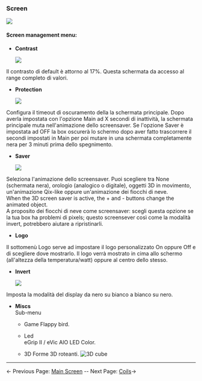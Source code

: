 ### Screen 
   ![](http://i345.photobucket.com/albums/p374/ClockSelect/eVic/screenmenu_zpsph9b8ono.png)

#### Screen management menu:
 * __Contrast__

   ![](http://i345.photobucket.com/albums/p374/ClockSelect/eVic/contrast_zpsjuouc0v4.png)

Il contrasto di default è attorno al 17%. Questa schermata da accesso al range completo di valori.
 
* __Protection__

   ![](http://i345.photobucket.com/albums/p374/ClockSelect/eVic/protec_zpsx0jd4aok.png)

Configura il timeout di oscuramento della la schermata principale. Dopo averla impostata con l'opzione Main ad X secondi di inattività, la schermata principale muta nell'animazione dello screensaver.
Se l'opzione Saver è impostata ad OFF la box oscurerà lo schermo dopo aver fatto trascorrere il secondi impostati in Main per poi mutare in una schermata completamente nera per 3 minuti prima dello spegnimento.

  * __Saver__
   
      ![](http://i345.photobucket.com/albums/p374/ClockSelect/eVic/saver_zpsdkyhj1mz.png)

Seleziona l'animazione dello screensaver. Puoi scegliere tra None (schermata nera), orologio (analogico o digitale), oggetti 3D in movimento, un'animazione Qix-like oppure un'animazione dei fiocchi di neve.   
When the 3D screen saver is active, the + and - buttons change the animated object.  
A proposito dei fiocchi di neve come screensaver: scegli questa opzione se la tua box ha problemi di pixels; questo screensever così come la modalità invert, potrebbero aiutare a ripristinarli. 

  * __Logo__

Il sottomenù Logo serve ad impostare il logo personalizzato On oppure Off e di scegliere dove mostrarlo. Il logo verrà mostrato in cima allo schermo (all'altezza della temperatura/watt) oppure al centro dello stesso.

  * __Invert__  
  
      ![](http://i345.photobucket.com/albums/p374/ClockSelect/invert_zpsyowemzqu.png)  

Imposta la modalità del display da nero su bianco a bianco su nero.


  * __Miscs__  
      Sub-menu
       * Game
            Flappy bird.

      * Led  
            eGrip II / eVic AIO LED Color.

      * 3D
            Forme 3D roteanti.
            ![3D cube](http://i345.photobucket.com/albums/p374/ClockSelect/eVic/cube_zpsf9apfiun.png)
-----

← Previous Page: [Main Screen](mainscr_it.md) --  Next Page: [Coils](coils_it.md)→
